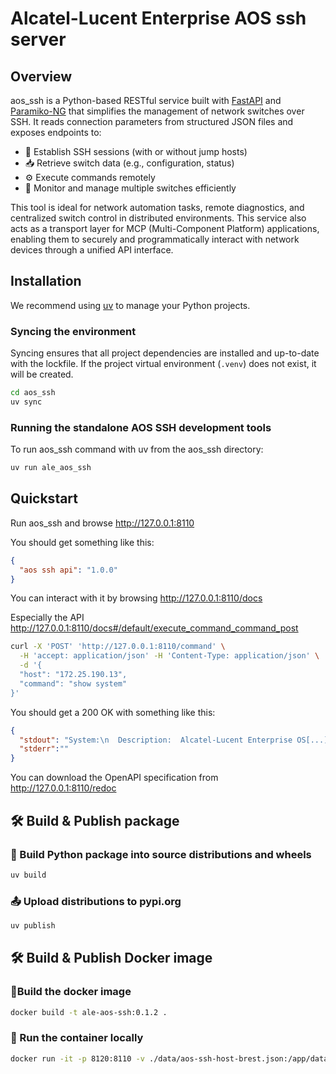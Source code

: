 # Alcatel-Lucent Enterprise AOS ssh server

## Overview
aos_ssh is a Python-based RESTful service built with [FastAPI](https://github.com/fastapi/fastapi) and [Paramiko-NG](https://github.com/ploxiln/paramiko-ng)
that simplifies the management of network switches over SSH. It reads connection parameters from structured JSON files and exposes endpoints to:
- 🔌 Establish SSH sessions (with or without jump hosts)
- 📥 Retrieve switch data (e.g., configuration, status)
- ⚙️ Execute commands remotely
- 📡 Monitor and manage multiple switches efficiently

This tool is ideal for network automation tasks, remote diagnostics, and centralized switch control in distributed environments.
This service also acts as a transport layer for MCP (Multi-Component Platform) applications, enabling them to securely and programmatically interact with
network devices through a unified API interface.

## Installation 
We recommend using [uv](https://docs.astral.sh/uv/) to manage your Python projects.
### Syncing the environment
Syncing ensures that all project dependencies are installed and up-to-date with the lockfile.
If the project virtual environment (`.venv`) does not exist, it will be created.
```bash
cd aos_ssh
uv sync
```

### Running the standalone AOS SSH development tools
To run aos_ssh command with uv from the aos_ssh directory:
```bash
uv run ale_aos_ssh
```

## Quickstart
Run aos_ssh and browse http://127.0.0.1:8110

You should get something like this:
```json
{
  "aos ssh api": "1.0.0"
}
```
You can interact with it by browsing http://127.0.0.1:8110/docs

Especially the API http://127.0.0.1:8110/docs#/default/execute_command_command_post
```bash
curl -X 'POST' 'http://127.0.0.1:8110/command' \
  -H 'accept: application/json' -H 'Content-Type: application/json' \
  -d '{
  "host": "172.25.190.13",
  "command": "show system"
}' 
```
You should get a 200 OK with something like this:
```json
{
  "stdout": "System:\n  Description:  Alcatel-Lucent Enterprise OS[...]",
  "stderr":""
}
```

You can download the OpenAPI specification from http://127.0.0.1:8110/redoc

## 🛠️ Build & Publish package

### 🔨️ Build Python package into source distributions and wheels
```bash
uv build
```

### 📤 Upload distributions to pypi.org
```bash
uv publish
```

## 🛠️ Build & Publish Docker image

### 🔨Build the docker image
```bash
docker build -t ale-aos-ssh:0.1.2 .
```

### 🧪 Run the container locally
```bash
docker run -it -p 8120:8110 -v ./data/aos-ssh-host-brest.json:/app/data/aos-ssh-host.json -v ./data/aos-ssh-conf.yaml:/app/data/aos-ssh-conf.yaml  ale-aos-ssh:0.1.2
```

